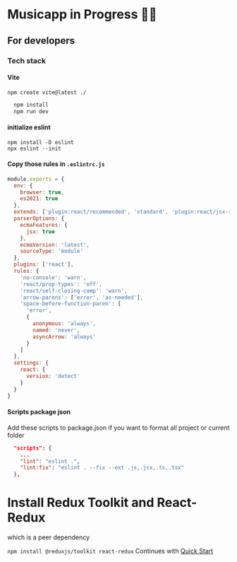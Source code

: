 # Musicapp in Progress 👷‍♂️

## For developers
### Tech stack
#### Vite
`npm create vite@latest ./`

```bash
  npm install
  npm run dev
```

#### initialize eslint
```
npm install -D eslint
npx eslint --init
```
#### Copy those rules in `.eslintrc.js`

```js
module.exports = {
  env: {
    browser: true,
    es2021: true
  },
  extends: ['plugin:react/recommended', 'standard', 'plugin:react/jsx-runtime'],
  parserOptions: {
    ecmaFeatures: {
      jsx: true
    },
    ecmaVersion: 'latest',
    sourceType: 'module'
  },
  plugins: ['react'],
  rules: {
    'no-console': 'warn',
    'react/prop-types': 'off',
    'react/self-closing-comp': 'warn',
    'arrow-parens': ['error', 'as-needed'],
    'space-before-function-paren': [
      'error',
      {
        anonymous: 'always',
        named: 'never',
        asyncArrow: 'always'
      }
    ]
  },
  settings: {
    react: {
      version: 'detect'
    }
  }
}
```
#### Scripts package json
 Add these scripts to package.json if you want to format all project or current folder
```json
  "scripts": {
    ...
    "lint": "eslint .",
    "lint:fix": "eslint . --fix --ext .js,.jsx,.ts,.tsx"
  },

```

# Install Redux Toolkit and React-Redux

which is a peer dependency

`npm install @reduxjs/toolkit react-redux`
Continues with [Quick Start](https://redux-toolkit.js.org/tutorials/quick-start)
